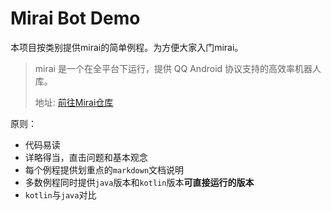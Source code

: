 # Mirai Bot Demo

本项目按类别提供mirai的简单例程。为方便大家入门mirai。

> mirai 是一个在全平台下运行，提供 QQ Android 协议支持的高效率机器人库。
>
> 地址: [前往Mirai仓库](https://github.com/mamoe/mirai)

原则：
 - 代码易读
 - 详略得当，直击问题和基本观念
 - 每个例程提供划重点的`markdown`文档说明
 - 多数例程同时提供`java`版本和`kotlin`版本**可直接运行的版本**
 - `kotlin`与`java`对比

